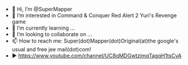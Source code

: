 - 👋 Hi, I’m @SuperMapper
- 👀 I’m interested in Command & Conquer Red Alert 2 Yuri's Revenge game
- 🌱 I’m currently learning ...
- 💞️ I’m looking to collaborate on ...
- 📫 How to reach me: Super(dot)Mapper(dot)Original(at)the google's usual and free jee mail(dot)com!
- ▶ https://www.youtube.com/channel/UC8qMDGwtzjmqTagqH1tsCvA

<!---
SuperMapper/SuperMapper is a ✨ special ✨ repository because its `README.md` (this file) appears on your GitHub profile.
You can click the Preview link to take a look at your changes.
--->
